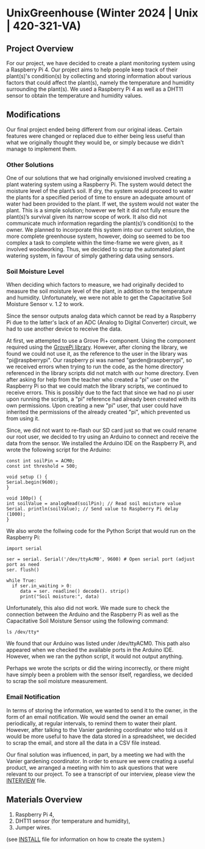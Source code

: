 # UnixGreenhouse (Winter 2024 | Unix | 420-321-VA)

## Project Overview  

For our project, we have decided to create a plant monitoring system using a Raspberry Pi 4. Our project aims to help people keep track of their plant(s)'s condition(s) by collecting and storing information about various factors that could affect the plant(s), namely the temperature and humidity surrounding the plant(s). We used a Raspberry Pi 4 as well as a DHT11 sensor to obtain the temperature and humidity values. 

## Modifications 

Our final project ended being different from our original ideas. Certain features were changed or replaced due to either being less useful than what we originally thought they would be, or simply because we didn't manage to implement them.

### Other Solutions

One of our solutions that we had originally envisioned involved creating a plant watering system using a Raspberry Pi. The system would detect the moisture level of the plant’s soil. If dry, the system would proceed to water the plants for a specified period of time to ensure an adequate amount of water had been provided to the plant. If wet, the system would not water the plant. This is a simple solution; however we felt it did not fully ensure the plant(s)’s survival given its narrow scope of work. It also did not communicate much information regarding the plant(s)’s condition(s) to the owner. We planned to incorporate this system into our current solution, the more complete greenhouse system, however, doing so seemed to be too complex a task to complete within the time-frame we were given, as it involved woodworking. Thus, we decided to scrap the automated plant watering system, in favour of simply gathering data using sensors. 

### Soil Moisture Level

When deciding which factors to measure, we had originally decided to measure the soil moisture level of the plant, in addition to the temperature and humidity. Unfortunately, we were not able to get the Capacitative Soil Moisture Sensor v. 1.2 to work. 

Since the sensor outputs analog data which cannot be read by a Raspberry Pi due to the latter's lack of an ADC (Analog to Digital Converter) circuit, we had to use another device to receive the data. 

At first, we attempted to use a Grove Pi+ component. Using the component required using the [GrovePi library](https://github.com/DexterInd/GrovePi). However, after cloning the library, we found we could not use it, as the reference to the user in the library was "pi@raspberrypi". Our raspberry pi was named "garden@raspberrypi", so we received errors when trying to run the code, as the home directory referenced in the library scripts did not match with our home directory. Even after asking for help from the teacher who created a "pi" user on the Raspberry Pi so that we could match the library scripts, we continued to receive errors. This is possibly due to the fact that since we had no pi user upon running the scripts, a "pi" reference had already been created with its own permissions. Upon creating a new "pi" user, that user could have inherited the permissions of the already created "pi", which prevented us from using it. 

Since, we did not want to re-flash our SD card just so that we could rename our root user, we decided to try using an Arduino to connect and receive the data from the sensor. We installed the Arduino IDE on the Raspberry Pi, and wrote the following script for the Arduino:

```
const int soilPin = ACM0; 
const int threshold = 500;

void setup () {
Serial.begin(9600); 
}

void 100p() {
int soilValue = analogRead(soilPin); // Read soil moisture value
Serial. println(soilValue); // Send value to Raspberry Pi delay (1000); 
}
```

We also wrote the follwing code for the Python Script that would run on the Raspberry Pi:

```
import serial

ser = serial. Serial('/dev/ttyAcM0', 9600) # Open serial port (adjust port as need
ser. flush()

while True:
  if ser.in_waiting > 0:
     data = ser. readline() decode(). strip()
     print("Soil moisture:", data)
```

Unfortunately, this also did not work. We made sure to check the connection between the Arduino and the Raspberry Pi as well as the Capacitative Soil Moisture Sensor using the following command: 

```
ls /dev/tty*
```

We found that our Arduino was listed under /dev/ttyACM0. This path also appeared when we checked the available ports in the Arduino IDE. However, when we ran the python script, it would not output anything. 

Perhaps we wrote the scripts or did the wiring incorrectly, or there might have simply been a problem with the sensor itself, regardless, we decided to scrap the soil moisture measurement.

### Email Notification

In terms of storing the information, we wanted to send it to the owner, in the form of an email notification. We would send the owner an email periodically, at regular intervals, to remind them to water their plant. However, after talking to the Vanier gardening coordinator who told us it would be more useful to have the data stored in a spreadsheet, we decided to scrap the email, and store all the data in a CSV file instead.

Our final solution was influenced, in part, by a meeting we had with the Vanier gardening coordinator. In order to ensure we were creating a useful product, we arranged a meeting with him to ask questions that were relevant to our project. To see a transcript of our interview, please view the [INTERVIEW](INTERVIEW.md) file.

## Materials Overview
1. Raspberry Pi 4,
2. DHT11 sensor (for temperature and humidity),
3. Jumper wires.

(see [INSTALL](INSTALL.md) file for information on how to create the system.) 
